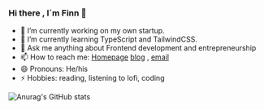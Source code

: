 ### Hi there , I´m Finn 👋



- 🔭 I’m currently working on  my own startup.
- 🌱 I’m currently learning TypeScript and TailwindCSS.
- 💬 Ask me anything about Frontend development and entrepreneurship
- 📫 How to reach me: [Homepage](https://finnguha.vercel.app/) [blog](https://atinyimprovement.vercel.app/)   , [email](gufi127127@gmail.com)
- 😄 Pronouns: He/his
- ⚡ Hobbies: reading, listening to lofi, coding

![Anurag's GitHub stats](https://github-readme-stats.vercel.app/api?username=sudofinn&theme=tokyonight&show_icons=true)

